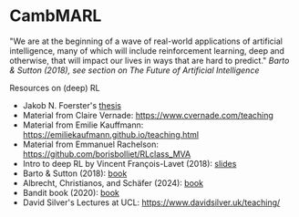 # CambMARL

"We are at the beginning of a wave of real-world applications of artificial
intelligence, many of which will include reinforcement learning, deep and otherwise, that
will impact our lives in ways that are hard to predict." *Barto & Sutton (2018), see section on The Future of Artificial Intelligence*

Resources on (deep) RL

- Jakob N. Foerster's [thesis](https://ora.ox.ac.uk/objects/uuid:a55621b3-53c0-4e1b-ad1c-92438b57ffa4/files/m65835df693543eaf51500929f71e84c2)
- Material from Claire Vernade: https://www.cvernade.com/teaching
- Material from Emilie Kauffmann: https://emiliekaufmann.github.io/teaching.html
- Material from Emmanuel Rachelson: https://github.com/borisbolliet/RLclass_MVA
- Intro to deep RL by Vincent François-Lavet (2018): [slides](http://vincent.francois-l.be/slides_intro_deepRL.pdf)
- Barto & Sutton (2018): [book](https://www.andrew.cmu.edu/course/10-703/textbook/BartoSutton.pdf)
- Albrecht, Christianos, and Schäfer (2024): [book](https://www.marl-book.com/)
- Bandit book (2020): [book](https://tor-lattimore.com/downloads/book/book.pdf)
- David Silver's Lectures at UCL: https://www.davidsilver.uk/teaching/
